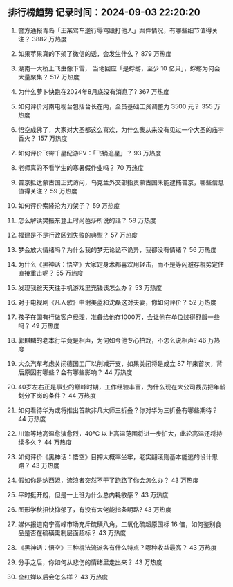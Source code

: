 
## 排行榜趋势 记录时间：2024-09-03 22:20:20
  
  1. 警方通报青岛「王某驾车逆行辱骂殴打他人」案件情况，有哪些细节值得关注？ 3882 万热度
    
  2. 如果苹果真的下架了微信的话，会发生什么？ 879 万热度
    
  3. 湖南一大桥上飞虫像下雪， 当地回应「是蜉蝣，至少 10 亿只」，蜉蝣为何会大量聚集？ 517 万热度
    
  4. 为什么萝卜快跑在2024年8月底没有消息了? 367 万热度
    
  5. 如何评价河南电视台包括台长在内，全员基础工资调整为 3500 元？ 355 万热度
    
  6. 悟空成佛了，大家对大圣都这么喜欢，为什么我从来没有见过一个大圣的庙宇香火？ 157 万热度
    
  7. 如何评价飞霄千星纪游PV：「飞镝追星」？ 93 万热度
    
  8. 老师真的不看学生的寒暑假作业吗？ 70 万热度
    
  9. 普京抵达蒙古国正式访问，乌克兰外交部指责蒙古国未能逮捕普京，哪些信息值得关注？ 59 万热度
    
  10. 如何评价索隆沦为刀架子？ 59 万热度
    
  11. 怎么解读樊振东登上时尚芭莎所说的话？ 58 万热度
    
  12. 福建是不是行政区划失败的典型？ 57 万热度
    
  13. 梦会放大情绪吗？为什么我的梦无论诡不诡异，我都没有情绪？ 56 万热度
    
  14. 为什么《黑神话：悟空》大家定身术都喜欢用轻击，而不是等闪避存棍势定住直接重击呢？ 55 万热度
    
  15. 发现我爸天天往手机游戏里充钱该怎么办？ 53 万热度
    
  16. 对于电视剧《凡人歌》中谢美蓝和沈磊这对夫妻，你如何评价？ 52 万热度
    
  17. 孩子在国有行做客户经理，准备给他存1000万，会让他在单位过得舒服一些吗？ 49 万热度
    
  18. 郭麒麟的老本行毕竟是相声，为何如今他专心拍戏，不怎么说相声? 46 万热度
    
  19. 大众汽车考虑关闭德国工厂以削减开支，如果关闭将是成立 87 年来首次，背后原因有哪些？会有哪些影响？ 44 万热度
    
  20. 40岁左右正是事业的巅峰时期，工作经验丰富，为什么现在大公司裁员把年龄划分下岗的条件？ 44 万热度
    
  21. 如何看待华为或将推出首款非凡大师三折叠？你对华为三折叠有哪些期待？ 44 万热度
    
  22. 川渝等地高温愈演愈烈，40℃ 以上高温范围将进一步扩大，此轮高温还将持续多久？ 44 万热度
    
  23. 如何评价《黑神话：悟空》目押大概率坐牢，老实翻滚则基本能逃的设计思路？ 43 万热度
    
  24. 假如你是纳西妲，流浪者突然不干了跑路了你会怎么办？ 43 万热度
    
  25. 平时挺开朗，但是一上班为什么总内耗敏感？ 43 万热度
    
  26. 图形学秋招快抑郁了，有没有大佬能指条明路? 43 万热度
    
  27. 媒体报道南宁高峰市场充斥硫磺八角，二氧化硫超原国标 16 倍，如何鉴别食品是否在硫磺熏制层面超标？ 43 万热度
    
  28. 《黑神话：悟空》三种棍法流派各有什么特点？哪种收益最高？ 43 万热度
    
  29. 分手之后，你如何从悲伤的情绪里走出来？ 43 万热度
    
  30. 全红婵以后会怎么样？ 43 万热度
    